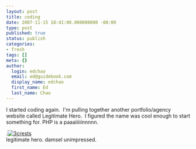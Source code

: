 ```yaml
---
layout: post
title: coding
date: 2007-11-15 18:41:08.000000000 -08:00
type: post
published: true
status: publish
categories:
- fresh
tags: []
meta: {}
author:
  login: edchao
  email: ed@guidebook.com
  display_name: edchao
  first_name: Ed
  last_name: Chao
---
```

<p>I started coding again.  I'm pulling together another portfolio/agency website called Legitimate Hero.  I figured the name was cool enough to start something for. PHP is a paaaiiiiinnnnn.</p>
<p>.<a href="http://edchao.files.wordpress.com/2007/11/placeholder2.gif" title="3crests"><img src="{{ site.baseurl }}/assets/placeholder2.gif" alt="3crests" /></a><br />
legitimate hero. damsel unimpressed.</p>
